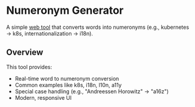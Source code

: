 # Numeronym Generator

A simple [web tool](https://gen-numeronym.onrender.com/) that converts words into numeronyms (e.g., kubernetes → k8s, internationalization → i18n).
## Overview

This tool provides:
- Real-time word to numeronym conversion
- Common examples like k8s, i18n, l10n, a11y
- Special case handling (e.g., "Andreessen Horowitz" → "a16z")
- Modern, responsive UI

